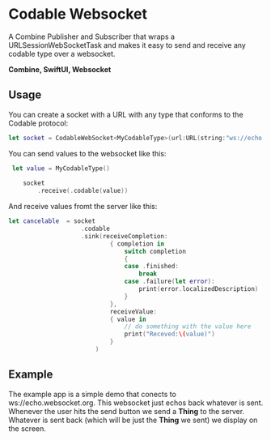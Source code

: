 #  Codable Websocket

A Combine Publisher and Subscriber that wraps a URLSessionWebSocketTask and makes it easy to send and receive any codable type over a websocket.

**Combine, SwiftUI, Websocket**

##  Usage
You can create a socket with a URL with any type that conforms to the Codable protocol:
```swift
let socket = CodableWebSocket<MyCodableType>(url:URL(string:"ws://echo.websocket.org")!)
```
You can send values to the websocket like this:

``` swift
 let value = MyCodableType()
    
    socket
        .receive(.codable(value))
```

And receive values fromt the server like this:

``` swift
let cancelable  = socket
                    .codable
                    .sink(receiveCompletion:
                            { completion in
                                switch completion
                                {
                                case .finished:
                                    break
                                case .failure(let error):
                                    print(error.localizedDescription)
                                }
                            },
                            receiveValue:
                            { value in
                                // do something with the value here
                                print("Receved:\(value)")
                            }
                        )
```

## Example

The example app is a simple demo that conects to ws://echo.websocket.org. This websocket just echos back whatever is sent. Whenever the user  hits the send button we send a **Thing** to the server. Whatever is sent back (which will be just the **Thing** we sent) we display on the screen.


